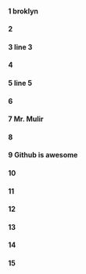 #### 1 broklyn 
#### 2
#### 3 line 3
#### 4
#### 5 line 5
#### 6
#### 7 Mr. Mulir
#### 8
#### 9 Github is awesome
#### 10
#### 11
#### 12
#### 13
#### 14
#### 15